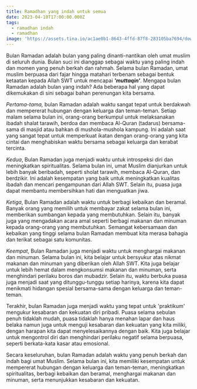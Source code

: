 ```yaml
---
title: Ramadhan yang indah untuk semua
date: 2023-04-10T17:00:00.000Z
tags:
  - ramadhan indah
  - ramadhan
image: 'https://assets.tina.io/ac1ae0b1-8643-4ffd-87f8-283105ba7694/download.jpeg'
---
```


Bulan Ramadan adalah bulan yang paling dinanti-nantikan oleh umat muslim di seluruh dunia. Bulan suci ini dianggap sebagai waktu yang paling indah dan momen yang penuh berkah dan rahmah. Selama bulan Ramadan, umat muslim berpuasa dari fajar hingga matahari terbenam sebagai bentuk ketaatan kepada Allah SWT untuk mencapai ***'muttaqin'***. Mengapa bulan Ramadan adalah bulan yang indah? Ada beberapa hal yang dapat dikemukakan di sini sebagai bahan perenungan kita bersama.

*Pertama-tama,* bulan Ramadan adalah waktu sangat tepat untuk berdakwah dan mempererat hubungan dengan keluarga dan teman-teman. Setiap malam selama bulan ini, orang-orang berkumpul untuk melaksanakan ibadah shalat tarawih, berdoa dan membaca Al-Quran (tadarus) bersama-sama di masjid atau bahkan di mushola-mushola kampung. Ini adalah saat yang sangat tepat untuk memperkuat ikatan dengan orang-orang yang kita cintai dan menghabiskan waktu bersama sebagai keluarga dan kerabat tercinta.

*Kedua*, Bulan Ramadan juga menjadi waktu untuk introspeksi diri dan meningkatkan spiritualitas. Selama bulan ini, umat Muslim dianjurkan untuk lebih banyak beribadah, seperti sholat tarawih, membaca Al-Quran, dan berdzikir. Ini adalah kesempatan yang baik untuk meningkatkan kualitas ibadah dan mencari pengampunan dari Allah SWT. Selain itu, puasa juga dapat membantu membersihkan hati dan menguatkan jiwa.

*Ketiga*, Bulan Ramadan adalah waktu untuk berbagi kebaikan dan beramal. Banyak orang yang memilih untuk membayar zakat selama bulan ini, memberikan sumbangan kepada yang membutuhkan. Selain itu, banyak juga yang mengadakan acara amal seperti berbagi makanan dan minuman kepada orang-orang yang membutuhkan. Semangat kebersamaan dan kebaikan yang tinggi selama bulan Ramadan membuat kita merasa bahagia dan terikat sebagai satu komunitas.

*Keempat*, Bulan Ramadan juga menjadi waktu untuk menghargai makanan dan minuman. Selama bulan ini, kita belajar untuk bersyukur atas nikmat makanan dan minuman yang diberikan oleh Allah SWT. Kita juga belajar untuk lebih hemat dalam mengkonsumsi makanan dan minuman, serta menghindari perilaku boros dan mubadzir. Selain itu, waktu berbuka puasa juga menjadi saat yang ditunggu-tunggu setiap harinya, karena kita dapat menikmati hidangan spesial bersama-sama dengan keluarga dan teman-teman.

Terakhir, bulan Ramadan juga menjadi waktu yang tepat untuk 'praktikum' mengukur kesabaran dan kekuatan diri pribadi. Puasa selama sebulan penuh tidaklah mudah, puasa tidaklah hanya menahan lapar dan haus belaka namun juga untuk menguji kesabaran dan kekuatan yang kita miliki, dengan harapan kita dapat menyelesaikannya dengan baik. Kita juga belajar untuk mengontrol diri dan menghindari perilaku negatif selama berpuasa, seperti berkata-kata kasar atau emosional.

Secara keseluruhan, bulan Ramadan adalah waktu yang penuh berkah dan indah bagi umat Muslim. Selama bulan ini, kita memiliki kesempatan untuk mempererat hubungan dengan keluarga dan teman-teman, meningkatkan spiritualitas, berbagi kebaikan dan beramal, menghargai makanan dan minuman, serta menunjukkan kesabaran dan kekuatan.
